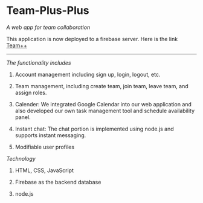 # Team-Plus-Plus

_A web app for team collaboration_

This application is now deployed to a firebase server. Here is the link [Team++](https://team-plus-plus.firebaseapp.com)

---

_The functionality includes_

1. Account management including sign up, login, logout, etc.

2. Team management, including create team, join team, leave team, and assign roles.

3. Calender: We integrated Google Calendar into our web application and also developed our own task management tool and schedule availability panel.

4. Instant chat: The chat portion is implemented using node.js and supports instant messaging.

5. Modifiable user profiles

_Technology_

1. HTML, CSS, JavaScript

2. Firebase as the backend database

3. node.js
